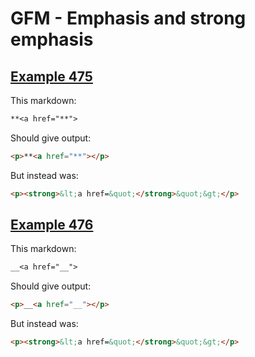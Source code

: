 # GFM - Emphasis and strong emphasis

## [Example 475](https://spec.commonmark.org/0.29/#example-475)

This markdown:

````````````markdown
**<a href="**">

````````````

Should give output:

````````````html
<p>**<a href="**"></p>
````````````

But instead was:

````````````html
<p><strong>&lt;a href=&quot;</strong>&quot;&gt;</p>
````````````
## [Example 476](https://spec.commonmark.org/0.29/#example-476)

This markdown:

````````````markdown
__<a href="__">

````````````

Should give output:

````````````html
<p>__<a href="__"></p>
````````````

But instead was:

````````````html
<p><strong>&lt;a href=&quot;</strong>&quot;&gt;</p>
````````````
